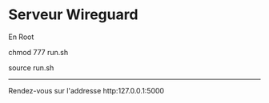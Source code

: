 # Serveur Wireguard

En Root

chmod 777 run.sh

source run.sh

---------------

Rendez-vous sur l'addresse http:127.0.0.1:5000
